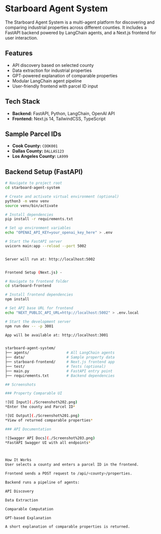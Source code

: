 # Starboard Agent System

The Starboard Agent System is a multi-agent platform for discovering and comparing industrial properties across different counties. It includes a FastAPI backend powered by LangChain agents, and a Next.js frontend for user interaction.

## Features

- API discovery based on selected county
- Data extraction for industrial properties
- GPT-powered explanation of comparable properties
- Modular LangChain agent pipeline
- User-friendly frontend with parcel ID input

## Tech Stack

- **Backend:** FastAPI, Python, LangChain, OpenAI API
- **Frontend:** Next.js 14, TailwindCSS, TypeScript

## Sample Parcel IDs

- **Cook County:** `COOK001`
- **Dallas County:** `DALLAS123`
- **Los Angeles County:** `LA999`

## Backend Setup (FastAPI)

```bash
# Navigate to project root
cd starboard-agent-system

# Create and activate virtual environment (optional)
python3 -m venv venv
source venv/bin/activate

# Install dependencies
pip install -r requirements.txt

# Set up environment variables
echo "OPENAI_API_KEY=your_openai_key_here" > .env

# Start the FastAPI server
uvicorn main:app --reload --port 5002


Server will run at: http://localhost:5002


Frontend Setup (Next.js) -

# Navigate to frontend folder
cd starboard-frontend

# Install frontend dependencies
npm install

# Set API base URL for frontend
echo "NEXT_PUBLIC_API_URL=http://localhost:5002" > .env.local

# Start the development server
npm run dev -- -p 3001

App will be available at: http://localhost:3001


starboard-agent-system/
├── agents/                 # All LangChain agents
├── data/                   # Sample property data
├── starboard-frontend/     # Next.js frontend app
├── test/                   # Tests (optional)
├── main.py                 # FastAPI entry point
├── requirements.txt        # Backend dependencies

## Screenshots

### Property Comparable UI

![UI Input](./Screenshot%202.png)
*Enter the county and Parcel ID*

![UI Output](./Screenshot%201.png)
*View of returned comparable properties*

### API Documentation

![Swagger API Docs](./Screenshot%203.png)
*FastAPI Swagger UI with all endpoints*



How It Works
User selects a county and enters a parcel ID in the frontend.

Frontend sends a POST request to /api/<county>/properties.

Backend runs a pipeline of agents:

API Discovery

Data Extraction

Comparable Computation

GPT-based Explanation

A short explanation of comparable properties is returned.



